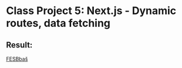 # Class Project 5: Next.js - Dynamic routes, data fetching

## Result:

[FESBbaš](https://class-project-5-1xukakh51-ivonas-projects.vercel.app/)

